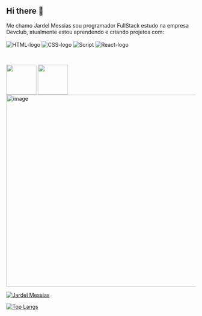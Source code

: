 ## Hi there :pencil:

Me chamo Jardel Messias sou programador FullStack estudo na empresa Devclub, atualmente estou aprendendo e criando projetos com:
<br>
<br>
<img src ="https://img.shields.io/badge/HTML5-E34F26?style=for-the-badge&logo=html5&logoColor=white" alt= "HTML-logo"/>   <img src = "https://img.shields.io/badge/CSS-239120?&style=for-the-badge&logo=css3&logoColor=white" alt = "CSS-logo"/>   <img src ="https://img.shields.io/badge/JavaScript-F7DF1E?style=for-the-badge&logo=javascript&logoColor=black" alt = "Script"/>    <img src = "https://img.shields.io/badge/react%20os-0088CC?style=for-the-badge&logo=reactos&logoColor=white" alt = "React-logo"/>



<br>

<a href=" jardel.messias.dev@gmail.com"><img  width =80 align="center" src ="https://img.shields.io/badge/Gmail-D14836?style=for-the-badge&logo=gmail&logoColor=white"/></a>                      <a href= "www.linkedin.com/in/jardel-messias-desenvolvedor"><img width =80  align="center" src ="https://img.shields.io/badge/LinkedIn-0077B5?style=for-the-badge&logo=linkedin&logoColor=white"/></a><br> <a href="jardelmnessias.com.br"><img width="512" height="512" alt="image" src="https://github.com/user-attachments/assets/d98d8283-588a-427b-8339-0b5e1c406016" /></a>



[![Jardel Messias](https://github-readme-stats.vercel.app/api?username=JardelMessias39)](https://github.com/anuraghazra/github-readme-stats)
<br>

[![Top Langs](https://github-readme-stats.vercel.app/api/top-langs/?username=jardelMessias39)](https://github.com/anuraghazra/github-readme-stats)
